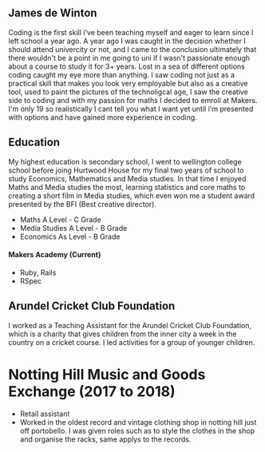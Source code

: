 ## James de Winton

Coding is the first skill i've been teaching myself and eager to learn since I left school a year ago. A year ago I was caught in the decision whether I should attend univercity or not, and I came to the conclusion ultimately that there wouldn't be a point in me going to uni if I wasn't passionate enough about a course to study it for 3+ years. Lost in a sea of different options coding caught my eye more than anything. I saw coding not just as a practical skill that makes you look very employable but also as a creative tool, used to paint the pictures of the technoligcal age, I saw the creative side to coding and with my passion for maths I decided to emroll at Makers. I'm only 19 so realistically I cant tell you what I want yet until i'm presented with options and have gained more experience in coding.

## Education
My highest education is secondary school, I went to wellington college school before joing Hurtwood House for my final two years of school to study Economics, Mathematics and Media studies. In that time I enjoyed Maths and Media studies the most, learning statistics and core maths to creating a short film in Media studies, which even won me a student award presented by the BFI (Best creative director).
- Maths A Level - C Grade
- Media Studies A Level - B Grade
- Economics As Level - B Grade
#### Makers Academy (Current)
- Ruby, Rails
- RSpec

## Arundel Cricket Club Foundation

I worked as a Teaching Assistant for the Arundel Cricket Club Foundation, which is a charity that gives children from the inner city a week in the country on a cricket course. I led activities for a group of younger children.

# Notting Hill Music and Goods Exchange (2017 to 2018)    
- Retail assistant
- Worked in the oldest record and vintage clothing shop in notting hill just off portobello. I was given roles such as to style the clothes in the shop and organise the racks, same applys to the records.
